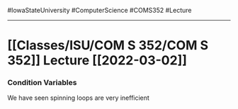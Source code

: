 #IowaStateUniversity
#ComputerScience
#COMS352
#Lecture

---

# [[Classes/ISU/COM S 352/COM S 352]] Lecture [[2022-03-02]]

### Condition Variables 

We have seen spinning loops are very inefficient 
